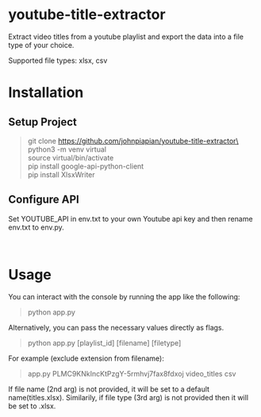 # youtube-title-extractor

Extract video titles from a youtube playlist and export the data into a file type of your choice. 

Supported file types: xlsx, csv

# Installation

## Setup Project
> git clone https://github.com/johnpiapian/youtube-title-extractor\
> python3 -m venv virtual\
> source virtual/bin/activate\
> pip install google-api-python-client\
> pip install XlsxWriter

## Configure API
Set YOUTUBE_API in env.txt to your own Youtube api key and then rename env.txt to env.py.

<br>

# Usage

You can interact with the console by running the app like the following:
> python app.py

Alternatively, you can pass the necessary values directly as flags.
> python app.py [playlist_id] [filename] [filetype]

For example (exclude extension from filename):
> app.py PLMC9KNkIncKtPzgY-5rmhvj7fax8fdxoj video_titles csv

If file name (2nd arg) is not provided, it will be set to a default name(titles.xlsx). Similarily, if file type (3rd arg) is not provided then it will be set to .xlsx.
